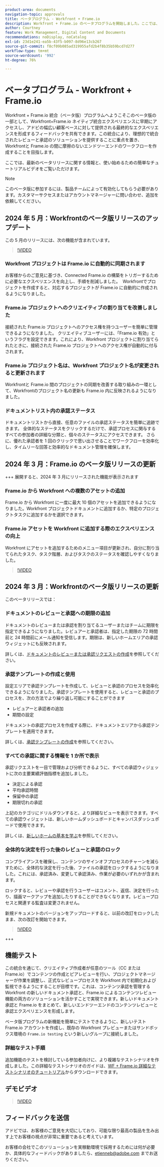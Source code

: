```yaml
---
product-area: documents
navigation-topic: approvals
title: ベータプログラム - Workfront + Frame.io
description: Workfront + Frame.io のベータプログラムを開始しました。ここでは、最新のベータリリースに関する情報と、使い始めるための簡単なチュートリアルビデオをご覧いただけます。
author: Courtney
feature: Work Management, Digital Content and Documents
recommendations: noDisplay, noCatalog
exl-id: 23d1e241-ea5b-43f5-b097-8d96e13cb267
source-git-commit: f8cf09b085ad319955afd2b4f8b35b59bcd7d277
workflow-type: tm+mt
source-wordcount: '992'
ht-degree: 76%

---
```


# ベータプログラム - Workfront + Frame.io

Workfront + Frame.io 統合（ベータ版）プログラムへようこそこのベータ版の一部として、Workfront+Frame.io ネイティブ統合エクスペリエンスに早期にアクセスし、アドビの幅広い顧客ベースに対して提供される最終的なエクスペリエンスを形成するフィードバックを共有できます。この統合により、理想的で統合されたレビューと承認のソリューションを提供することに重点を置き、Workfrontと Frame.io の間に摩擦のないエンドツーエンドのワークフローを作成することを目指します。

ここでは、最新のベータリリースに関する情報と、使い始めるための簡単なチュートリアルビデオをご覧いただけます。

>[!NOTE]
>
>このベータ版に参加するには、製品チームによって有効化してもらう必要があります。カスタマーサクセスまたはアカウントマネージャーに問い合わせ、追加を依頼してください。

## 2024 年 5 月：Workfrontのベータ版リリースのアップデート

この 5 月のリリースには、次の機能が含まれています。  

>[!VIDEO](https://video.tv.adobe.com/v/3429129/)

### Workfront プロジェクトは Frame.io に自動的に同期されます

お客様からのご意見に基づき、Connected Frame.io の構築をトリガーするために必要なエクスペリエンスを向上し、手順を削減しました。  Workfrontでプロジェクトを作成すると、対応するプロジェクトが Frame.io に自動的に作成されるようになりました。 

### Frame.io プロジェクトへのクリエイティブの割り当てを改善しました

接続された Frame.io プロジェクトへのアクセス権を持つユーザーを簡単に管理できるようになりました。 クリエイティブユーザーには、「Frame.io 有効」というフラグを設定できます。これにより、Workfront プロジェクトに割り当てられたときに、接続された Frame.io プロジェクトへのアクセス権が自動的に付与されます。   

### Frame.io プロジェクト名は、Workfront プロジェクト名が変更されると更新されます

Workfrontと Frame.io 間のプロジェクトの同期を改善する取り組みの一環として、Workfrontのプロジェクト名の更新も Frame.io 内に反映されるようになりました。 

### ドキュメントリスト内の承認ステータス

ドキュメントリストから直接、任意のファイルの承認ステータスを簡単に追跡できます。 全体的なステータスをクリックするだけで、承認プロセスに関与するすべての参加者の詳細な分類と、個々のステータスにアクセスできます。 さらに、優れた承認者を 1 回のクリックで思い出させることでワークフローを効率化し、タイムリーな回答と効率的なドキュメント管理を確保します。 


## 2024 年 3 月：Frame.io のベータ版リリースの更新

+++ 展開すると、2024 年 3 月にリリースされた機能が表示されます

### Frame.io から Workfront への複数のアセットの追加

Frame.io から Workfront に一度に最大 10 個のアセットを追加できるようになりました。Workfront プロジェクトドキュメントに追加するか、特定のプロジェクトタスクに追加するかを選択できます。

### Frame.io アセットを Workfront に追加する際のエクスペリエンスの向上

Workfront にアセットを追加するためのメニュー項目が更新され、自分に割り当てられたタスク、タスク階層、およびタスクのステータスを確認しやすくなりました。

>[!VIDEO](https://video.tv.adobe.com/v/3428213/)

## 2024 年 3 月：Workfrontのベータ版リリースの更新

このベータリリースでは：

### ドキュメントのレビューと承認への期限の追加

ドキュメントのレビューまたは承認を割り当てるユーザーまたはチームに期限を指定できるようになりました。レビュアーと承認者は、指定した期限の 72 時間前と 24 時間前にメール通知を受信します。期限は、新しいホームエリアの承認ウィジェットにも反映されます。

詳しくは、[ドキュメントのレビューまたは承認リクエストの作成](/help/quicksilver/review-and-approve-work/document-reviews-and-approvals/manage-document-approvals/create-a-document-approval.md)を参照してください。

### 承認テンプレートの作成と使用

設定エリアで承認テンプレートを作成して、レビューと承認のプロセスを効率化できるようになりました。承認テンプレートを使用すると、レビューと承認のプロセスを、次の方法でより繰り返し可能にすることができます

* レビュアーと承認者の追加
* 期間の設定

ドキュメントの承認プロセスを作成する際に、ドキュメントエリアから承認テンプレートを適用できます。

詳しくは、[承認テンプレートの作成](/help/quicksilver/review-and-approve-work/document-reviews-and-approvals/manage-document-approvals/create-approval-template.md)を参照してください。

### すべての承認に関する情報を 1 か所で表示

承認リクエストを一目で管理および分析できるように、すべての承認ウィジェットに次の主要業績評価指標を追加しました。

* 決定による承認
* 平均承認時間
* 保留中の承認
* 期限切れの承認

上記のカテゴリにドリルダウンすると、より詳細なビューを表示できます。すべての承認ウィジェットは、新しいホームダッシュボードとキャンバスダッシュボードで使用できます。

詳しくは、[新しいホームの基本を学ぶ](/help/quicksilver/workfront-basics/using-home/new-home/get-started-with-new-home.md)を参照してください。

### 全体的な決定を行った後のレビューと承認のロック

コンプライアンスを確保し、コンテンツのサインオフプロセスのチャーンを減らすために、全体的な決定を行った後、ファイルの承認をロックするようになりました。これには、承認済み、変更して承認済み、作業が必要のいずれかが含まれます。

ロックすると、レビューや承認を行うユーザーはコメント、返信、決定を行ったり、描画マークアップを追加したりすることができなくなります。レビュープロセスと関連する監査は変更されません。

新規ドキュメントのバージョンをアップロードすると、以前の改訂をロックしたまま、次の改訂を開始できます。

>[!VIDEO](https://video.tv.adobe.com/v/3428179/)

+++

## 機能テスト

この統合を通じて、クリエイティブ作成者が任意のツール（CC または Frame.io）でコンテンツの作成とピアレビューを行い、プロジェクトマネージャーが作業を調整し、正式なレビュープロセスを Workfront 内で初期化および監視できるようにすることが目標です。これは、コンテンツ承認を管理する Workfront の新しいドキュメント承認と、Frame.io によるコンテンツレビュー機能の両方のソリューションを活かすことで実現できます。新しいドキュメント承認と Frame.io をまとめて、新しいエンドツーエンドのコンテンツレビューと承認エクスペリエンスを形成します。 

ベータ版プログラムの新機能を簡単にテストできるように、新しいテスト Frame.io アカウントを作成し、既存の Workfront プレビューまたはサンドボックス環境の `Frame.io testing` という新しいグループに接続しました。

### 詳細なテスト手順

追加機能のテストを検討している参加者向けに、より複雑なテストシナリオを作成しました。この詳細なテストシナリオのガイドは、[WF + Frame.io 詳細なテストシナリオのチュートリアル](/help/quicksilver/review-and-approve-work/Documents/assets/WF-Frame-Detailed-Walk-Through-May-Release.pdf)からダウンロードできます。


## デモビデオ

>[!VIDEO](https://video.tv.adobe.com/v/3429092/)

## フィードバックを送信

アドビでは、お客様のご意見を大切にしており、可能な限り最高の製品を生み出す上でお客様の視点が非常に重要であると考えています。

お客様の会社でこのソリューションを実稼動環境で採用するためには何が必要か、具体的なフィードバックがありましたら、[etienneb@adobe.com](mailto:etienneb@adobe.com) までお送りください。
